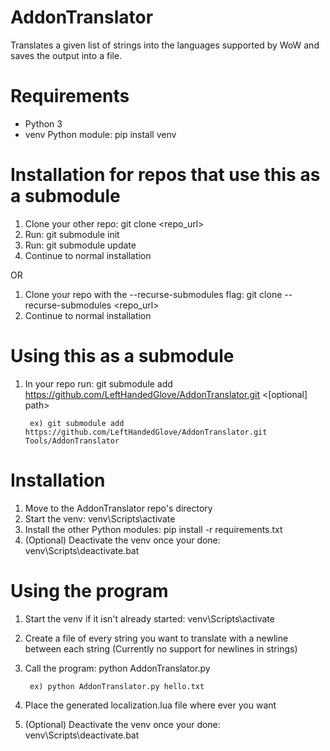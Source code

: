 # AddonTranslator
Translates a given list of strings into the languages supported by WoW and saves the output into a file.

# Requirements
* Python 3
* venv Python module: pip install venv

# Installation for repos that use this as a submodule
1) Clone your other repo: git clone <repo_url>
2) Run: git submodule init
3) Run: git submodule update
4) Continue to normal installation

OR

1) Clone your repo with the --recurse-submodules flag: git clone --recurse-submodules <repo_url>
2) Continue to normal installation

# Using this as a submodule
1) In your repo run: git submodule add https://github.com/LeftHandedGlove/AddonTranslator.git <[optional] path>

        ex) git submodule add https://github.com/LeftHandedGlove/AddonTranslator.git Tools/AddonTranslator

# Installation
1) Move to the AddonTranslator repo's directory
2) Start the venv: venv\Scripts\activate
3) Install the other Python modules: pip install -r requirements.txt
4) (Optional) Deactivate the venv once your done: venv\Scripts\deactivate.bat

# Using the program
1) Start the venv if it isn't already started: venv\Scripts\activate
2) Create a file of every string you want to translate with a newline between each string (Currently no support for newlines in strings)
3) Call the program: python AddonTranslator.py <path to sstring file>

        ex) python AddonTranslator.py hello.txt
4) Place the generated localization.lua file where ever you want
5) (Optional) Deactivate the venv once your done: venv\Scripts\deactivate.bat
